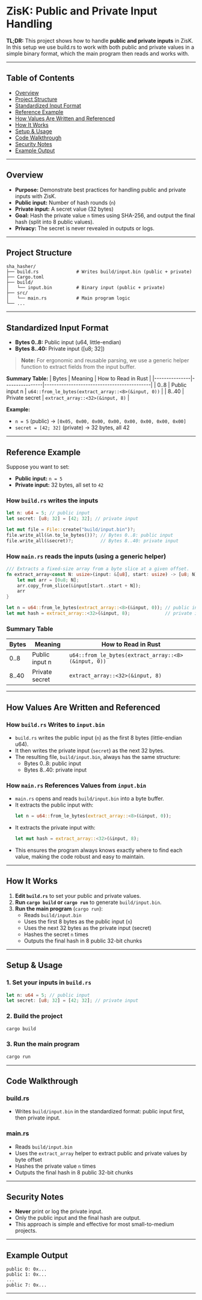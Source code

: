 # ZisK: Public and Private Input Handling

**TL;DR:** This project shows how to handle **public and private inputs** in ZisK. In this setup we use build.rs to work with both public and private values in a simple binary format, which the main program then reads and works with.

---

## Table of Contents
- [Overview](#overview)
- [Project Structure](#project-structure)
- [Standardized Input Format](#standardized-input-format)
- [Reference Example](#reference-example)
- [How Values Are Written and Referenced](#how-values-are-written-and-referenced)
- [How It Works](#how-it-works)
- [Setup & Usage](#setup--usage)
- [Code Walkthrough](#code-walkthrough)
- [Security Notes](#security-notes)
- [Example Output](#example-output)

---

## Overview

- **Purpose:** Demonstrate best practices for handling public and private inputs with ZisK.
- **Public input:** Number of hash rounds (`n`)
- **Private input:** A secret value (32 bytes)
- **Goal:** Hash the private value `n` times using SHA-256, and output the final hash (split into 8 public values).
- **Privacy:** The secret is never revealed in outputs or logs.

---

## Project Structure

```
sha_hasher/
├── build.rs              # Writes build/input.bin (public + private)
├── Cargo.toml
├── build/
│   └── input.bin         # Binary input (public + private)
├── src/
│   └── main.rs           # Main program logic
└── ...
```

---

## Standardized Input Format

- **Bytes 0..8:**   Public input (u64, little-endian)
- **Bytes 8..40:**  Private input ([u8; 32])

> **Note:** For ergonomic and reusable parsing, we use a generic helper function to extract fields from the input buffer.

**Summary Table:**
| Bytes         | Meaning         | How to Read in Rust                        |
|---------------|----------------|--------------------------------------------|
| 0..8          | Public input n  | `u64::from_le_bytes(extract_array::<8>(&input, 0))`         |
| 8..40         | Private secret  | `extract_array::<32>(&input, 8)`           |

**Example:**
- `n = 5` (public) → `[0x05, 0x00, 0x00, 0x00, 0x00, 0x00, 0x00, 0x00]`
- `secret = [42; 32]` (private) → 32 bytes, all 42

---

## Reference Example

Suppose you want to set:
- **Public input:** `n = 5`
- **Private input:** 32 bytes, all set to `42`

### How `build.rs` writes the inputs

```rust
let n: u64 = 5; // public input
let secret: [u8; 32] = [42; 32]; // private input

let mut file = File::create("build/input.bin")?;
file.write_all(&n.to_le_bytes())?; // Bytes 0..8: public input
file.write_all(&secret)?;          // Bytes 8..40: private input
```

### How `main.rs` reads the inputs (using a generic helper)

```rust
/// Extracts a fixed-size array from a byte slice at a given offset.
fn extract_array<const N: usize>(input: &[u8], start: usize) -> [u8; N] {
    let mut arr = [0u8; N];
    arr.copy_from_slice(&input[start..start + N]);
    arr
}

let n = u64::from_le_bytes(extract_array::<8>(&input, 0)); // public input
let mut hash = extract_array::<32>(&input, 8);             // private input
```

### Summary Table

| Bytes   | Meaning         | How to Read in Rust                        |
|---------|----------------|--------------------------------------------|
| 0..8    | Public input n  | `u64::from_le_bytes(extract_array::<8>(&input, 0))`         |
| 8..40   | Private secret  | `extract_array::<32>(&input, 8)`           |

---

## How Values Are Written and Referenced

### How `build.rs` Writes to `input.bin`
- `build.rs` writes the public input (`n`) as the first 8 bytes (little-endian u64).
- It then writes the private input (`secret`) as the next 32 bytes.
- The resulting file, `build/input.bin`, always has the same structure:
  - Bytes 0..8: public input
  - Bytes 8..40: private input

### How `main.rs` References Values from `input.bin`
- `main.rs` opens and reads `build/input.bin` into a byte buffer.
- It extracts the public input with:
  ```rust
  let n = u64::from_le_bytes(extract_array::<8>(&input, 0));
  ```
- It extracts the private input with:
  ```rust
  let mut hash = extract_array::<32>(&input, 8);
  ```
- This ensures the program always knows exactly where to find each value, making the code robust and easy to maintain.

---

## How It Works

1. **Edit `build.rs`** to set your public and private values.
2. **Run `cargo build` or `cargo run`** to generate `build/input.bin`.
3. **Run the main program** (`cargo run`):
   - Reads `build/input.bin`
   - Uses the first 8 bytes as the public input (`n`)
   - Uses the next 32 bytes as the private input (secret)
   - Hashes the secret `n` times
   - Outputs the final hash in 8 public 32-bit chunks

---

## Setup & Usage

### 1. Set your inputs in `build.rs`
```rust
let n: u64 = 5; // public input
let secret: [u8; 32] = [42; 32]; // private input
```

### 2. Build the project
```sh
cargo build
```

### 3. Run the main program
```sh
cargo run
```

---

## Code Walkthrough

### build.rs
- Writes `build/input.bin` in the standardized format: public input first, then private input.

### main.rs
- Reads `build/input.bin`
- Uses the `extract_array` helper to extract public and private values by byte offset
- Hashes the private value `n` times
- Outputs the final hash in 8 public 32-bit chunks

---

## Security Notes
- **Never** print or log the private input.
- Only the public input and the final hash are output.
- This approach is simple and effective for most small-to-medium projects.

---

## Example Output
```
public 0: 0x...
public 1: 0x...
...
public 7: 0x...
```

---